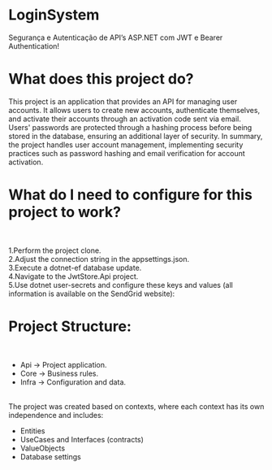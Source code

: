 # LoginSystem
Segurança e Autenticação de API’s ASP.NET com JWT e Bearer Authentication!

# What does this project do?
This project is an application that provides an API for managing user accounts. It allows users to create new accounts, authenticate themselves, and activate their accounts through an activation code sent via email. Users' passwords are protected through a hashing process before being stored in the database, ensuring an additional layer of security. In summary, the project handles user account management, implementing security practices such as password hashing and email verification for account activation.

# What do I need to configure for this project to work?

<br>

1.Perform the project clone. \
2.Adjust the connection string in the appsettings.json. \
3.Execute a dotnet-ef database update. \
4.Navigate to the JwtStore.Api project. \
5.Use dotnet user-secrets and configure these keys and values (all information is available on the SendGrid website): 

# Project Structure:
<br>

* Api → Project application.
* Core → Business rules.
* Infra → Configuration and data. 
<br>
 The project was created based on contexts, where each context has its own independence and includes:


* Entities
* UseCases and Interfaces (contracts)
* ValueObjects 
* Database settings
